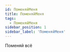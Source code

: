 ```yaml
---
id: ПоменяйМеня
title: ПоменяйМеня
tags:
  - ПоменяйМеня
sidebar_position: 1
sidebar_label: 'ПоменяйМеня'
---
```


Поменяй всё
